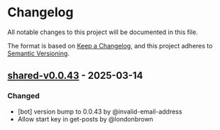 # Changelog

All notable changes to this project will be documented in this file.

The format is based on [Keep a Changelog](https://keepachangelog.com/en/1.0.0/),
and this project adheres to [Semantic Versioning](https://semver.org/spec/v2.0.0.html).

## [shared-v0.0.43] - 2025-03-14

### Changed
- [bot] version bump to 0.0.43 by @invalid-email-address
- Allow start key in get-posts by @londonbrown

[shared-v0.0.43]: https://github.com/londonbrown/blog-lambdas/compare/v0.0.42..shared-v0.0.43

<!-- generated by git-cliff -->
